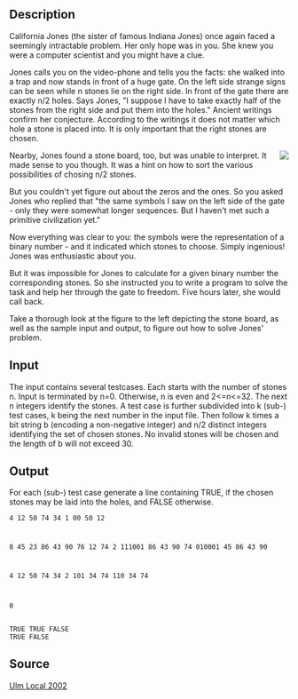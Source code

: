 <h2>Description</h2><p>California Jones (the sister of famous Indiana Jones) once again faced a seemingly intractable problem. Her only hope was in you. She knew you were a computer scientist and you might have a clue. 
</p>
Jones calls you on the video-phone and tells you the facts: she walked into a trap and now stands in front of a huge gate. On the left side strange signs can be seen while n stones lie on the right side. In front of the gate there are exactly n/2 holes. Says Jones, "I suppose I have to take exactly half of the stones from the right side and put them into the holes." Ancient writings confirm her conjecture. According to the writings it does not matter which hole a stone is placed into. It is only important that the right stones are chosen. 

<img src="images/1938_1.jpg" align="right"><p>Nearby, Jones found a stone board, too, but was unable to interpret. It made sense to you though. It was a hint on how to sort the various possibilities of chosing n/2 stones. 
</p>But you couldn't yet figure out about the zeros and the ones. So you asked Jones who replied that "the same symbols I saw on the left side of the gate - only they were somewhat longer sequences. But I haven't met such a primitive civilization yet." 

Now everything was clear to you: the symbols were the representation of a binary number - and it indicated which stones to choose. Simply ingenious! Jones was enthusiastic about you. 

But it was impossible for Jones to calculate for a given binary number the corresponding stones. So she instructed you to write a program to solve the task and help her through the gate to freedom. Five hours later, she would call back. 

Take a thorough look at the figure to the left depicting the stone board, as well as the sample input and output, to figure out how to solve Jones' problem.<h2>Input</h2><p>The input contains several testcases. Each starts with the number of stones n. Input is terminated by n=0. Otherwise, n is even and 2&lt;=n&lt;=32. The next n integers identify the stones. A test case is further subdivided into k (sub-) test cases, k being the next number in the input file. Then follow k times a bit string b (encoding a non-negative integer) and n/2 distinct integers identifying the set of chosen stones. No invalid stones will be chosen and the length of b will not exceed 30. </p><h2>Output</h2><p>For each (sub-) test case generate a line containing TRUE, if the chosen stones may be laid into the holes, and FALSE otherwise. </p><pre><code class="language-input1">4
12 50 74 34
1
00
50 12

8
45 23 86 43 90 76 12 74
2
111001
86 43 90 74
010001
45 86 43 90

4
12 50 74 34
2
101
34 74
110
34 74

0
</code></pre><pre><code class="language-output1">TRUE
TRUE
FALSE
TRUE
FALSE
</code></pre><h2>Source</h2><a href="searchproblem?field=source&amp;key=Ulm+Local+2002">Ulm Local 2002</a>